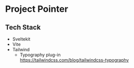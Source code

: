 # Project Pointer

## Tech Stack
- Sveltekit
- Vite
- Tailwind
  - Typography plug-in
    <br>
    https://tailwindcss.com/blog/tailwindcss-typography
    
